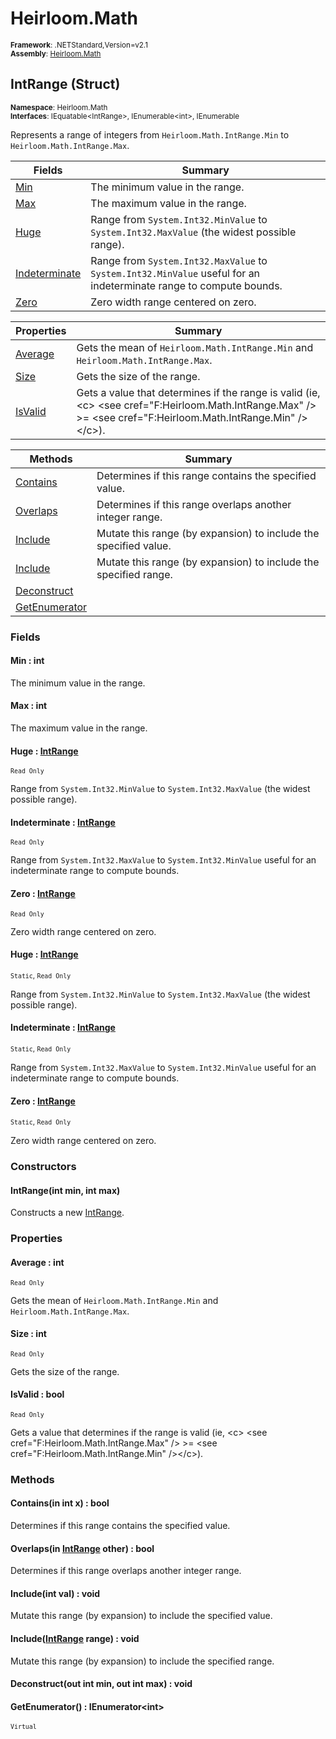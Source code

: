 # Heirloom.Math

<small>**Framework**: .NETStandard,Version=v2.1</small>  
<small>**Assembly**: [Heirloom.Math](../Heirloom.Math/Heirloom.Math.md)</small>  

## IntRange (Struct)
<small>**Namespace**: Heirloom.Math</sub></small>  
<small>**Interfaces**: IEquatable\<IntRange>, IEnumerable\<int>, IEnumerable</small>  

Represents a range of integers from `Heirloom.Math.IntRange.Min` to `Heirloom.Math.IntRange.Max`.

| Fields                     | Summary                                                                                                            |
|----------------------------|--------------------------------------------------------------------------------------------------------------------|
| [Min](#MINBF9E)            | The minimum value in the range.                                                                                    |
| [Max](#MAXD4DA)            | The maximum value in the range.                                                                                    |
| [Huge](#HUGEA8FF)          | Range from `System.Int32.MinValue` to `System.Int32.MaxValue` (the widest possible range).                         |
| [Indeterminate](#INDE4A5E) | Range from `System.Int32.MaxValue` to `System.Int32.MinValue` useful for an indeterminate range to compute bounds. |
| [Zero](#ZEROC7D5)          | Zero width range centered on zero.                                                                                 |

| Properties           | Summary                                                                                                                                                             |
|----------------------|---------------------------------------------------------------------------------------------------------------------------------------------------------------------|
| [Average](#AVER2099) | Gets the mean of `Heirloom.Math.IntRange.Min` and `Heirloom.Math.IntRange.Max`.                                                                                     |
| [Size](#SIZE9C93)    | Gets the size of the range.                                                                                                                                         |
| [IsValid](#ISVAE38F) | Gets a value that determines if the range is valid (ie, \<c> \<see cref="F:Heirloom.Math.IntRange.Max" /> &gt;= \<see cref="F:Heirloom.Math.IntRange.Min" />\</c>). |

| Methods                    | Summary                                                          |
|----------------------------|------------------------------------------------------------------|
| [Contains](#CONTD0AE)      | Determines if this range contains the specified value.           |
| [Overlaps](#OVER7F2D)      | Determines if this range overlaps another integer range.         |
| [Include](#INCL2EBA)       | Mutate this range (by expansion) to include the specified value. |
| [Include](#INCL2EBA)       | Mutate this range (by expansion) to include the specified range. |
| [Deconstruct](#DECOC188)   |                                                                  |
| [GetEnumerator](#GETEF1F9) |                                                                  |

### Fields

#### <a name="MINBF9E"></a> Min : int

The minimum value in the range.

#### <a name="MAXD4DA"></a> Max : int

The maximum value in the range.

#### <a name="HUGEA8FF"></a> Huge : [IntRange](Heirloom.Math.IntRange.md)
<small>`Read Only`</small>

Range from `System.Int32.MinValue` to `System.Int32.MaxValue` (the widest possible range).

#### <a name="INDE4A5E"></a> Indeterminate : [IntRange](Heirloom.Math.IntRange.md)
<small>`Read Only`</small>

Range from `System.Int32.MaxValue` to `System.Int32.MinValue` useful for an indeterminate range to compute bounds.

#### <a name="ZEROC7D5"></a> Zero : [IntRange](Heirloom.Math.IntRange.md)
<small>`Read Only`</small>

Zero width range centered on zero.

#### <a name="HUGEA8FF"></a> Huge : [IntRange](Heirloom.Math.IntRange.md)
<small>`Static`, `Read Only`</small>

Range from `System.Int32.MinValue` to `System.Int32.MaxValue` (the widest possible range).

#### <a name="INDE4A5E"></a> Indeterminate : [IntRange](Heirloom.Math.IntRange.md)
<small>`Static`, `Read Only`</small>

Range from `System.Int32.MaxValue` to `System.Int32.MinValue` useful for an indeterminate range to compute bounds.

#### <a name="ZEROC7D5"></a> Zero : [IntRange](Heirloom.Math.IntRange.md)
<small>`Static`, `Read Only`</small>

Zero width range centered on zero.

### Constructors

#### IntRange(int min, int max)

Constructs a new [IntRange](Heirloom.Math.IntRange.md).

### Properties

#### <a name="AVER2099"></a> Average : int

<small>`Read Only`</small>

Gets the mean of `Heirloom.Math.IntRange.Min` and `Heirloom.Math.IntRange.Max`.

#### <a name="SIZE9C93"></a> Size : int

<small>`Read Only`</small>

Gets the size of the range.

#### <a name="ISVAE38F"></a> IsValid : bool

<small>`Read Only`</small>

Gets a value that determines if the range is valid (ie, \<c> \<see cref="F:Heirloom.Math.IntRange.Max" /> &gt;= \<see cref="F:Heirloom.Math.IntRange.Min" />\</c>).

### Methods

#### <a name="CONT6D86"></a> Contains(in int x) : bool

Determines if this range contains the specified value.


#### <a name="OVER878B"></a> Overlaps(in [IntRange](Heirloom.Math.IntRange.md) other) : bool

Determines if this range overlaps another integer range.


#### <a name="INCLF9EE"></a> Include(int val) : void

Mutate this range (by expansion) to include the specified value.


#### <a name="INCL7608"></a> Include([IntRange](Heirloom.Math.IntRange.md) range) : void

Mutate this range (by expansion) to include the specified range.


#### <a name="DECOFF7E"></a> Deconstruct(out int min, out int max) : void


#### <a name="GETE32A4"></a> GetEnumerator() : IEnumerator\<int>
<small>`Virtual`</small>

